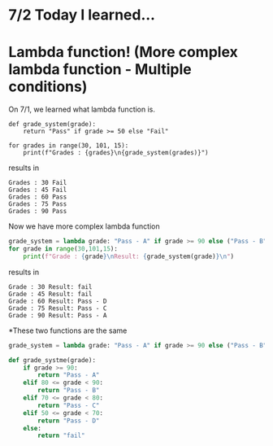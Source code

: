 
# 7/2 Today I learned...

# Lambda function! (More complex lambda function - Multiple conditions)

On 7/1, we learned what lambda function is.

```
def grade_system(grade):
    return "Pass" if grade >= 50 else "Fail"

for grades in range(30, 101, 15):
    print(f"Grades : {grades}\n{grade_system(grades)}")
```
results in

```
Grades : 30 Fail
Grades : 45 Fail
Grades : 60 Pass
Grades : 75 Pass
Grades : 90 Pass
```

Now we have more complex lambda function
```py
grade_system = lambda grade: "Pass - A" if grade >= 90 else ("Pass - B" if 80 <= grade < 90 else("Pass - C" if 70 <= grade < 80 else("Pass - D" if 50 <= grade < 70 else "fail")))
for grade in range(30,101,15):
    print(f"Grade : {grade}\nResult: {grade_system(grade)}\n")
```
results in
```
Grade : 30 Result: fail
Grade : 45 Result: fail
Grade : 60 Result: Pass - D
Grade : 75 Result: Pass - C
Grade : 90 Result: Pass - A
```

*These two functions are the same
```py
grade_system = lambda grade: "Pass - A" if grade >= 90 else ("Pass - B" if 80 <= grade < 90 else("Pass - C" if 70 <= grade < 80 else("Pass - D" if 50 <= grade < 70 else "fail")))

def grade_systme(grade):
    if grade >= 90:
        return "Pass - A"
    elif 80 <= grade < 90:
        return "Pass - B"
    elif 70 <= grade < 80:
        return "Pass - C"
    elif 50 <= grade < 70:
        return "Pass - D"
    else:
        return "fail"
```
